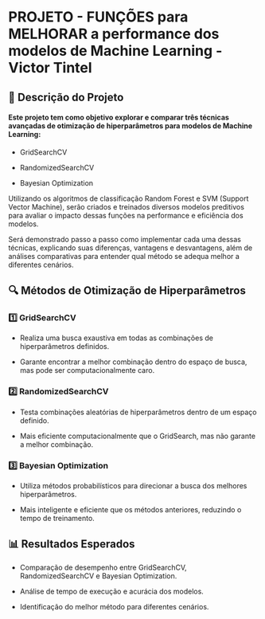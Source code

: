# PROJETO - FUNÇÕES para MELHORAR a performance dos modelos de Machine Learning - Victor Tintel
## 📌 Descrição do Projeto
#### Este projeto tem como objetivo explorar e comparar três técnicas avançadas de otimização de hiperparâmetros para modelos de Machine Learning:

- GridSearchCV

- RandomizedSearchCV

- Bayesian Optimization

Utilizando os algoritmos de classificação Random Forest e SVM (Support Vector Machine), serão criados e treinados diversos modelos preditivos para avaliar o impacto dessas funções na performance e eficiência dos modelos.

Será demonstrado passo a passo como implementar cada uma dessas técnicas, explicando suas diferenças, vantagens e desvantagens, além de análises comparativas para entender qual método se adequa melhor a diferentes cenários.

## 🔍 Métodos de Otimização de Hiperparâmetros
### 1️⃣ GridSearchCV
- Realiza uma busca exaustiva em todas as combinações de hiperparâmetros definidos.

- Garante encontrar a melhor combinação dentro do espaço de busca, mas pode ser computacionalmente caro.

### 2️⃣ RandomizedSearchCV
- Testa combinações aleatórias de hiperparâmetros dentro de um espaço definido.

- Mais eficiente computacionalmente que o GridSearch, mas não garante a melhor combinação.

### 3️⃣ Bayesian Optimization
- Utiliza métodos probabilísticos para direcionar a busca dos melhores hiperparâmetros.

- Mais inteligente e eficiente que os métodos anteriores, reduzindo o tempo de treinamento.

##  📊 Resultados Esperados
- Comparação de desempenho entre GridSearchCV, RandomizedSearchCV e Bayesian Optimization.

- Análise de tempo de execução e acurácia dos modelos.

- Identificação do melhor método para diferentes cenários.



